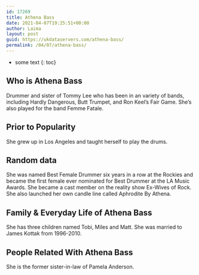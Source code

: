 ```yaml
---
id: 17269
title: Athena Bass
date: 2021-04-07T19:25:51+00:00
author: Laima
layout: post
guid: https://ukdataservers.com/athena-bass/
permalink: /04/07/athena-bass/
---
```


* some text
{: toc}


## Who is Athena Bass
                  
                  
                  
Drummer and sister of Tommy Lee who has been in an variety of bands, including Hardly Dangerous, Butt Trumpet, and Ron Keel&#8217;s Fair Game. She&#8217;s also played for the band Femme Fatale.
                  
              
            
              
            
                
                
                
## Prior to Popularity
                  
                  
                  
She grew up in Los Angeles and taught herself to play the drums.
                  
              
            
              
            
                
                
                
## Random data
                  
                  
                  
She was named Best Female Drummer six years in a row at the Rockies and became the first female ever nominated for Best Drummer at the LA Music Awards. She became a cast member on the reality show Ex-Wives of Rock. She also launched her own candle line called Aphrodite By Athena.
                  
              
            
              
            
                
                
                
## Family & Everyday Life of Athena Bass
                  
                  
                  
She has three children named Tobi, Miles and Matt. She was married to James Kottak from 1996-2010.
                  
              
            
              
            
                
                
                
## People Related With Athena Bass
                  
                  
                  
She is the former sister-in-law of Pamela Anderson.
                  
              
            
              
            
                
              
            
              
              
            
            
              
            
          
          
          